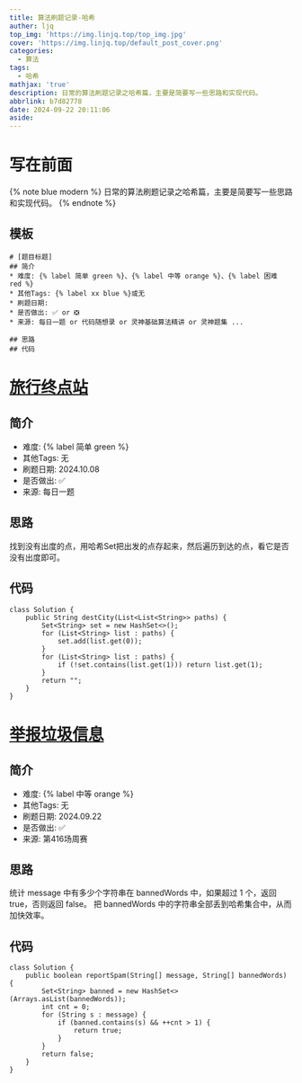 ```yaml
---
title: 算法刷题记录-哈希
auther: ljq
top_img: 'https://img.linjq.top/top_img.jpg'
cover: 'https://img.linjq.top/default_post_cover.png'
categories:
  - 算法
tags:
  - 哈希
mathjax: 'true'
description: 日常的算法刷题记录之哈希篇，主要是简要写一些思路和实现代码。
abbrlink: b7d82778
date: 2024-09-22 20:11:06
aside:
---
```

# 写在前面
{% note blue modern %}
日常的算法刷题记录之哈希篇，主要是简要写一些思路和实现代码。
{% endnote %}
## 模板
```
# [题目标题]
## 简介
* 难度: {% label 简单 green %}、{% label 中等 orange %}、{% label 困难 red %}
* 其他Tags: {% label xx blue %}或无
* 刷题日期: 
* 是否做出: ✅ or ❎
* 来源: 每日一题 or 代码随想录 or 灵神基础算法精讲 or 灵神题集 ...

## 思路
## 代码
```

# [旅行终点站](https://leetcode.cn/problems/destination-city/)
## 简介
* 难度: {% label 简单 green %}
* 其他Tags: 无
* 刷题日期: 2024.10.08
* 是否做出: ✅
* 来源: 每日一题

## 思路
找到没有出度的点，用哈希Set把出发的点存起来，然后遍历到达的点，看它是否没有出度即可。
## 代码
```
class Solution {
    public String destCity(List<List<String>> paths) {
        Set<String> set = new HashSet<>();
        for (List<String> list : paths) {
            set.add(list.get(0));
        }
        for (List<String> list : paths) {
            if (!set.contains(list.get(1))) return list.get(1);
        }
        return "";
    }
}
```
# [举报垃圾信息](https://leetcode.cn/problems/report-spam-message/)
## 简介
* 难度: {% label 中等 orange %}
* 其他Tags: 无
* 刷题日期: 2024.09.22
* 是否做出: ✅ 
* 来源: 第416场周赛

## 思路
统计 message 中有多少个字符串在 bannedWords 中，如果超过 1 个，返回 true，否则返回 false。
把 bannedWords 中的字符串全部丢到哈希集合中，从而加快效率。
## 代码
```
class Solution {
    public boolean reportSpam(String[] message, String[] bannedWords) {
        Set<String> banned = new HashSet<>(Arrays.asList(bannedWords));
        int cnt = 0;
        for (String s : message) {
            if (banned.contains(s) && ++cnt > 1) {
                return true;
            }
        }
        return false;
    }
}
```
